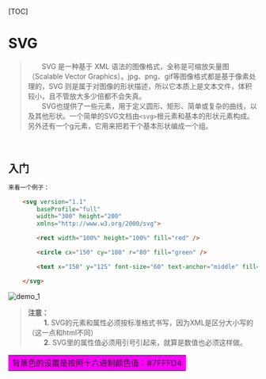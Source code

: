 [TOC]

# SVG
> &emsp;&emsp;SVG 是一种基于 XML 语法的图像格式，全称是可缩放矢量图（Scalable Vector Graphics）。jpg、png、gif等图像格式都是基于像素处理的，SVG 则是属于对图像的形状描述，所以它本质上是文本文件，体积较小，且不管放大多少倍都不会失真。<br/>
> &emsp;&emsp;SVG也提供了一些元素，用于定义圆形、矩形、简单或复杂的曲线，以及其他形状。一个简单的SVG文档由`<svg>`根元素和基本的形状元素构成。另外还有一个g元素，它用来把若干个基本形状编成一个组。<br/>

&emsp;
## 入门
```html
来看一个例子：

    <svg version="1.1"
        baseProfile="full"
	    width="300" height="200"
	    xmlns="http://www.w3.org/2000/svg">

        <rect width="100%" height="100%" fill="red" />

        <circle cx="150" cy="100" r="80" fill="green" />

        <text x="150" y="125" font-size="60" text-anchor="middle" fill="white">SVG</text>

    </svg>
```
![demo_1](https://github.com/jimwong666/GithubFile/blob/master/shareWork/20190110-canvas%26svg/svg/images/demo_1.png)

> **注意：**<br/>
> &emsp;&emsp; **1.** SVG的元素和属性必须按标准格式书写，因为XML是区分大小写的（这一点和html不同）<br/>
> &emsp;&emsp; **2.** SVG里的属性值必须用引号引起来，就算是数值也必须这样做。<br/>

<table><tr><td bgcolor=#FF00FF>背景色的设置是按照十六进制颜色值：#7FFFD4</td></tr></table>
